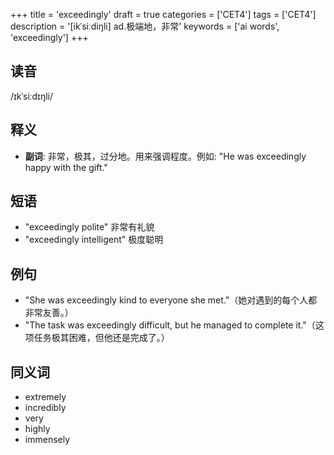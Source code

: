 +++
title = 'exceedingly'
draft = true
categories = ['CET4']
tags = ['CET4']
description = '[ikˈsiːdiŋli] ad.极端地，非常'
keywords = ['ai words', 'exceedingly']
+++

## 读音
/ɪkˈsiːdɪŋli/

## 释义
- **副词**: 非常，极其，过分地。用来强调程度。例如: "He was exceedingly happy with the gift."

## 短语
- "exceedingly polite" 非常有礼貌
- "exceedingly intelligent" 极度聪明

## 例句
- "She was exceedingly kind to everyone she met."（她对遇到的每个人都非常友善。）
- "The task was exceedingly difficult, but he managed to complete it."（这项任务极其困难，但他还是完成了。）

## 同义词
- extremely
- incredibly
- very
- highly
- immensely

